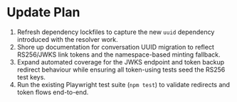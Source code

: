 # Update Plan

1. Refresh dependency lockfiles to capture the new `uuid` dependency introduced with the resolver work.
2. Shore up documentation for conversation UUID migration to reflect RS256/JWKS link tokens and the namespace-based minting fallback.
3. Expand automated coverage for the JWKS endpoint and token backup redirect behaviour while ensuring all token-using tests seed the RS256 test keys.
4. Run the existing Playwright test suite (`npm test`) to validate redirects and token flows end-to-end.
